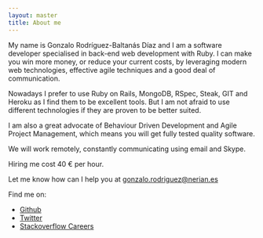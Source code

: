 ```yaml
---
layout: master
title: About me
---
```


My name is Gonzalo Rodríguez-Baltanás Díaz and I am a software developer specialised in back-end web development with Ruby. I can make you win more money, or reduce your current costs, by leveraging modern web technologies, effective agile techniques and a good deal of communication.

Nowadays I prefer to use Ruby on Rails, MongoDB, RSpec, Steak, GIT and Heroku as I find them to be excellent tools. But I am not afraid to use different technologies if they are proven to be better suited.

I am also a great advocate of Behaviour Driven Development and Agile Project Management, which means you will get fully tested quality software.

We will work remotely, constantly communicating using email and Skype.

Hiring me cost 40 € per hour.

Let me know how can I help you at <a href="mailto:gonzalo.rodriguez@nerian.es">gonzalo.rodriguez@nerian.es</a>

Find me on:

* [Github](https://github.com/Nerian)
* [Twitter](http://twitter.com/iCodeErgoExist)
* [Stackoverflow Careers](http://careers.stackoverflow.com/nerian)